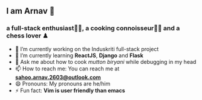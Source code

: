 ## I am Arnav 👋
### a full-stack enthusiast👩‍💻, a cooking connoisseur👩‍🍳 and a chess lover ♟

- 🔭 I’m currently working on the Induskriti full-stack project
- 🌱 I’m currently learning **ReactJS**, **Django** and **Flask**
- 💬 Ask me about how to cook *mutton biryani* while debugging in my head
- 📫 How to reach me: You can reach me at **sahoo.arnav.2603@outlook.com**
- 😄 Pronouns: My pronouns are he/him
- ⚡ Fun fact: **Vim is user friendly than emacs**
